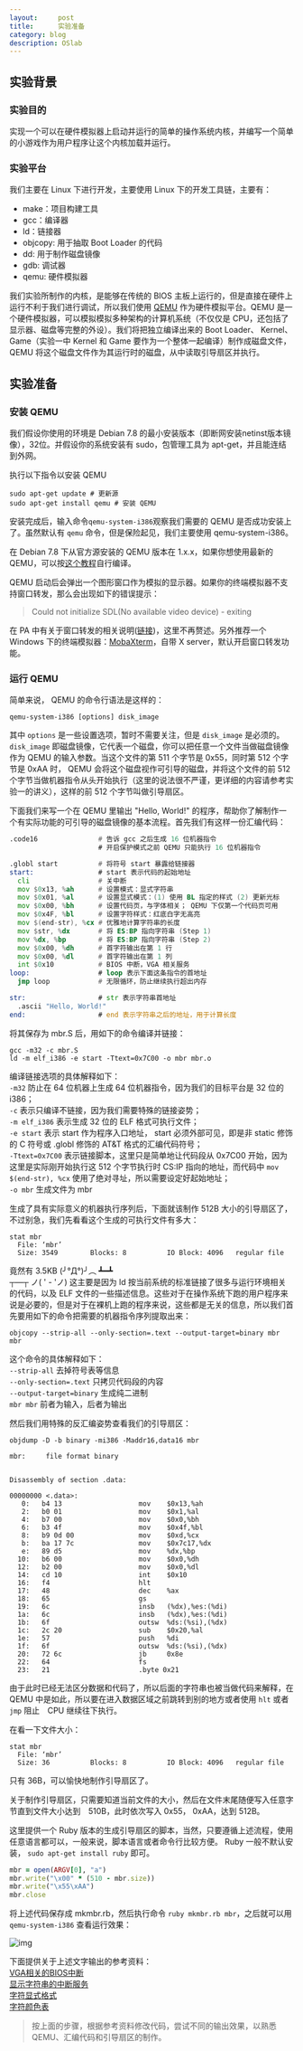 ```yaml
---
layout:     post
title:      实验准备
category: blog
description: OSlab
---
```


## 实验背景

### 实验目的

实现一个可以在硬件模拟器上启动并运行的简单的操作系统内核，并编写一个简单的小游戏作为用户程序让这个内核加载并运行。

### 实验平台

我们主要在 Linux 下进行开发，主要使用 Linux 下的开发工具链，主要有：

- make：项目构建工具
- gcc：编译器
- ld：链接器
- objcopy: 用于抽取 Boot Loader 的代码
- dd: 用于制作磁盘镜像
- gdb: 调试器
- qemu: 硬件模拟器

我们实验所制作的内核，是能够在传统的 BIOS 主板上运行的，但是直接在硬件上运行不利于我们进行调试，所以我们使用 [QEMU](http://wiki.qemu.org/Main_Page) 作为硬件模拟平台。QEMU 是一个硬件模拟器，可以模拟模拟多种架构的计算机系统（不仅仅是 CPU，还包括了显示器、磁盘等完整的外设）。我们将把独立编译出来的 Boot Loader、 Kernel、 Game（实验一中 Kernel 和 Game 要作为一个整体一起编译）制作成磁盘文件，QEMU 将这个磁盘文件作为其运行时的磁盘，从中读取引导扇区并执行。

## 实验准备

### 安装 QEMU

我们假设你使用的环境是 Debian 7.8 的最小安装版本（即断网安装netinst版本镜像），32位。并假设你的系统安装有 sudo，包管理工具为 apt-get，并且能连结到外网。

执行以下指令以安装 QEMU

```
sudo apt-get update # 更新源
sudo apt-get install qemu # 安装 QEMU
```

安装完成后，输入命令`qemu-system-i386`观察我们需要的 QEMU 是否成功安装上了。虽然默认有 `qemu` 命令，但是保险起见，我们主要使用 qemu-system-i386。

在 Debian 7.8 下从官方源安装的 QEMU 版本在 1.x.x，如果你想使用最新的 QEMU，可以按[这个教程](http://wiki.qemu.org/Hosts/Linux)自行编译。

QEMU 启动后会弹出一个图形窗口作为模拟的显示器。如果你的终端模拟器不支持窗口转发，那么会出现如下的错误提示：

> Could not initialize SDL(No available video device) - exiting

在 PA 中有关于窗口转发的相关说明([链接](https://nju-ics.gitbooks.io/ics2015-programming-assignment/content/4.4.html))，这里不再赘述。另外推荐一个 Windows 下的终端模拟器：[MobaXterm](http://mobaxterm.mobatek.net/download.html)，自带 X server，默认开启窗口转发功能。

### 运行 QEMU

简单来说， QEMU 的命令行语法是这样的：

```
qemu-system-i386 [options] disk_image
```

其中 `options` 是一些设置选项，暂时不需要关注，但是 `disk_image` 是必须的。`disk_image` 即磁盘镜像，它代表一个磁盘，你可以把任意一个文件当做磁盘镜像作为 QEMU 的输入参数。当这个文件的第 511 个字节是 0x55，同时第 512 个字节是 0xAA 时， QEMU 会将这个磁盘视作可引导的磁盘，并将这个文件的前 512 个字节当做机器指令从头开始执行（这里的说法很不严谨，更详细的内容请参考实验一的讲义），这样的前 512 个字节叫做引导扇区。

下面我们来写一个在 QEMU 里输出 "Hello, World!" 的程序，帮助你了解制作一个有实际功能的可引导的磁盘镜像的基本流程。首先我们有这样一份汇编代码：

```asm
.code16               # 告诉 gcc 之后生成 16 位机器指令
                      # 开启保护模式之前 QEMU 只能执行 16 位机器指令

.globl start          # 将符号 start 暴露给链接器
start:                # start 表示代码的起始地址
  cli                 # 关中断
  mov $0x13, %ah      # 设置模式：显式字符串
  mov $0x01, %al      # 设置显式模式：(1) 使用 BL 指定的样式 (2) 更新光标
  mov $0x00, %bh      # 设置代码页，与字体相关； QEMU 下仅第一个代码页可用
  mov $0x4F, %bl      # 设置字符样式：红底白字无高亮
  mov $(end-str), %cx # 优雅地计算字符串的长度
  mov $str, %dx       # 将 ES:BP 指向字符串 (Step 1)
  mov %dx, %bp        # 将 ES:BP 指向字符串 (Step 2)
  mov $0x00, %dh      # 首字符输出在第 1 行
  mov $0x00, %dl      # 首字符输出在第 1 列
  int $0x10           # BIOS 中断，VGA 相关服务
loop:                 # loop 表示下面这条指令的首地址
  jmp loop            # 无限循环，防止继续执行超出内存

str:                  # str 表示字符串首地址
  .ascii "Hello, World!"
end:                  # end 表示字符串之后的地址，用于计算长度
```

将其保存为 mbr.S 后，用如下的命令编译并链接：

```
gcc -m32 -c mbr.S
ld -m elf_i386 -e start -Ttext=0x7C00 -o mbr mbr.o
```

编译链接选项的具体解释如下：<br />
`-m32` 防止在 64 位机器上生成 64 位机器指令，因为我们的目标平台是 32 位的 i386；<br />
`-c` 表示只编译不链接，因为我们需要特殊的链接姿势；<br />
`-m elf_i386` 表示生成 32 位的 ELF 格式可执行文件；<br />
`-e start` 表示 start 作为程序入口地址， start 必须外部可见，即是非 static 修饰的 C 符号或 .globl 修饰的 AT&T 格式的汇编代码符号；<br />
`-Ttext=0x7C00` 表示链接脚本，这里只是简单地让代码段从 0x7C00 开始，因为这里是实际刚开始执行这 512 个字节执行时 CS:IP 指向的地址，而代码中 `mov $(end-str), %cx` 使用了绝对寻址，所以需要设定好起始地址；<br />
`-o mbr` 生成文件为 mbr

生成了具有实际意义的机器执行序列后，下面就该制作 512B 大小的引导扇区了，不过别急，我们先看看这个生成的可执行文件有多大：

```
stat mbr
  File: ‘mbr’
  Size: 3549      	Blocks: 8          IO Block: 4096   regular file
```

竟然有 3.5KB (╯°Д°)╯︵ ┻━┻<br />
┬—┬ ノ( ' - 'ノ) 这主要是因为 ld 按当前系统的标准链接了很多与运行环境相关的代码，以及 ELF 文件的一些描述信息。这些对于在操作系统下跑的用户程序来说是必要的，但是对于在裸机上跑的程序来说，这些都是无关的信息，所以我们首先要用如下的命令把需要的机器指令序列提取出来：

```
objcopy --strip-all --only-section=.text --output-target=binary mbr mbr
```

这个命令的具体解释如下：<br />
`--strip-all` 去掉符号表等信息<br />
`--only-section=.text` 只拷贝代码段的内容<br />
`--output-target=binary` 生成纯二进制<br />
`mbr mbr` 前者为输入，后者为输出

然后我们用特殊的反汇编姿势查看我们的引导扇区：

```
objdump -D -b binary -mi386 -Maddr16,data16 mbr

mbr:     file format binary


Disassembly of section .data:

00000000 <.data>:
   0:	b4 13                	mov    $0x13,%ah
   2:	b0 01                	mov    $0x1,%al
   4:	b7 00                	mov    $0x0,%bh
   6:	b3 4f                	mov    $0x4f,%bl
   8:	b9 0d 00             	mov    $0xd,%cx
   b:	ba 17 7c             	mov    $0x7c17,%dx
   e:	89 d5                	mov    %dx,%bp
  10:	b6 00                	mov    $0x0,%dh
  12:	b2 00                	mov    $0x0,%dl
  14:	cd 10                	int    $0x10
  16:	f4                   	hlt
  17:	48                   	dec    %ax
  18:	65                   	gs
  19:	6c                   	insb   (%dx),%es:(%di)
  1a:	6c                   	insb   (%dx),%es:(%di)
  1b:	6f                   	outsw  %ds:(%si),(%dx)
  1c:	2c 20                	sub    $0x20,%al
  1e:	57                   	push   %di
  1f:	6f                   	outsw  %ds:(%si),(%dx)
  20:	72 6c                	jb     0x8e
  22:	64                   	fs
  23:	21                   	.byte 0x21
```

由于此时已经无法区分数据和代码了，所以后面的字符串也被当做代码来解释，在 QEMU 中是如此，所以要在进入数据区域之前跳转到别的地方或者使用 `hlt` 或者　`jmp` 阻止　CPU 继续往下执行。

在看一下文件大小：

```
stat mbr
  File: ‘mbr’
  Size: 36        	Blocks: 8          IO Block: 4096   regular file
```

只有 36B，可以愉快地制作引导扇区了。

关于制作引导扇区，只需要知道当前文件的大小，然后在文件末尾随便写入任意字节直到文件大小达到　510B，此时依次写入 0x55， 0xAA，达到 512B。

这里提供一个 Ruby 版本的生成引导扇区的脚本，当然，只要遵循上述流程，使用任意语言都可以，一般来说，脚本语言或者命令行比较方便。 Ruby 一般不默认安装， `sudo apt-get install ruby` 即可。

```ruby
mbr = open(ARGV[0], "a")
mbr.write("\x00" * (510 - mbr.size))
mbr.write("\x55\xAA")
mbr.close
```

将上述代码保存成 mkmbr.rb，然后执行命令 `ruby mkmbr.rb mbr`，之后就可以用 `qemu-system-i386` 查看运行效果：

![img](assets/hello-world.png)

下面提供关于上述文字输出的参考资料：<br />
[VGA相关的BIOS中断](http://www.ctyme.com/intr/int-10.htm)<br />
[显示字符串的中断服务](http://www.ctyme.com/intr/rb-0210.htm)<br />
[字符显式格式](https://en.wikipedia.org/wiki/VGA-compatible_text_mode#Text_buffer)<br />
[字符颜色表](https://en.wikipedia.org/wiki/Video_Graphics_Array#Color_palette)<br />

> 按上面的步骤，根据参考资料修改代码，尝试不同的输出效果，以熟悉 QEMU、汇编代码和引导扇区的制作。
